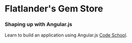 # Flatlander's Gem Store
### Shaping up with Angular.js
Learn to build an application using Angular.js [Code School](https://www.codeschool.com/courses/shaping-up-with-angular-js).

